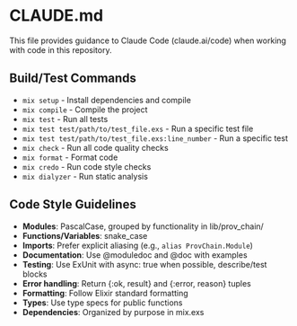 # CLAUDE.md

This file provides guidance to Claude Code (claude.ai/code) when working with code in this repository.

## Build/Test Commands
- `mix setup` - Install dependencies and compile
- `mix compile` - Compile the project
- `mix test` - Run all tests
- `mix test test/path/to/test_file.exs` - Run a specific test file
- `mix test test/path/to/test_file.exs:line_number` - Run a specific test
- `mix check` - Run all code quality checks
- `mix format` - Format code
- `mix credo` - Run code style checks
- `mix dialyzer` - Run static analysis

## Code Style Guidelines
- **Modules**: PascalCase, grouped by functionality in lib/prov_chain/
- **Functions/Variables**: snake_case
- **Imports**: Prefer explicit aliasing (e.g., `alias ProvChain.Module`)
- **Documentation**: Use @moduledoc and @doc with examples
- **Testing**: Use ExUnit with async: true when possible, describe/test blocks
- **Error handling**: Return {:ok, result} and {:error, reason} tuples
- **Formatting**: Follow Elixir standard formatting
- **Types**: Use type specs for public functions
- **Dependencies**: Organized by purpose in mix.exs